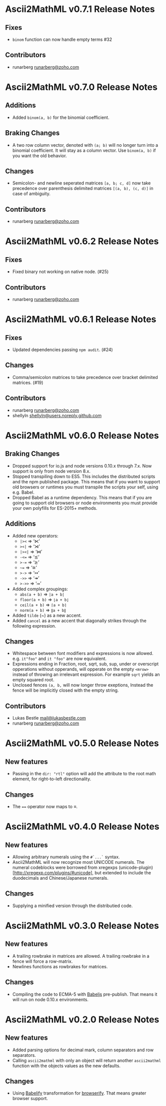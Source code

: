 Ascii2MathML v0.7.1 Release Notes
=================================

Fixes
-----

* `binom` function can now handle empty terms #32

Contributors
------------

* runarberg <runarberg@zoho.com>


Ascii2MathML v0.7.0 Release Notes
=================================

Additions
---------

* Added `binom(a, b)` for the binomial coefficient.

Braking Changes
---------------

* A two row column vector, denoted with `(a; b)` will no longer turn
  into a binomial coefficient. It will stay as a column vector. Use
  `binom(a, b)` if you want the old behavior.

Changes
-------

* Semicolon- and newline seperated matrices `[a, b; c, d]` now take
  precedence over parenthesis delimited matrices `[(a, b), (c, d)]` in
  case of ambiguity.

Contributors
------------

* runarberg <runarberg@zoho.com>


Ascii2MathML v0.6.2 Release Notes
=================================

Fixes
-----

* Fixed binary not working on native node. (#25)

Contributors
------------

* runarberg <runarberg@zoho.com>


Ascii2MathML v0.6.1 Release Notes
=================================

Fixes
-----

* Updated dependencies passing `npm audit`. (#24)

Changes
-------

* Comma/semicolon matrices to take precedence over bracket delimited
  matrices. (#19)

Contributors
------------

* runarberg <runarberg@zoho.com>
* shellyln <shellyln@users.noreply.github.com>


Ascii2MathML v0.6.0 Release Notes
=================================

Braking Changes
---------------

* Dropped support for io.js and node versions 0.10.x through 7.x. Now
  support is only from node version 8.x.
* Stopped transpiling down to ES5. This includes the distributed
  scripts and the npm published package. This means that if you want
  to support old browsers or runtimes you must transpile the scripts
  your self, using e.g. Babel.
* Dropped Babel as a runtime dependency. This means that if you are
  going to support old browsers or node environments you must provide
  your own polyfills for ES-2015+ methods.

Additions
---------

* Added new operators:
  - `|><` ⇒ ‘⋉’
  - `><|` ⇒ ‘⋊’
  - `|><|` ⇒ ‘⋈’
  - `-<=` ⇒ ‘⪯’
  - `>-=` ⇒ ‘⪰’
  - `~=` ⇒ ‘≅’
  - `>->` ⇒ ‘↣’
  - `->>` ⇒ ‘↠’
  - `>->>` ⇒ ‘⤖’
* Added complex groupings:
  - `abs(a + b)` ⇒ `|a + b|`
  - `floor(a + b)` ⇒ `⌊a + b⌋`
  - `ceil(a + b)` ⇒ `⌈a + b⌉`
  - `norm(a + b)` ⇒ `∥a + b∥`
* Added `tilde` (~) as a new accent.
* Added `cancel` as a new accent that diagonally strikes through the
  following expression.

Changes
-------

* Whitespace between font modifiers and expressions is now allowed.
  e.g. `it"foo"` and `it "foo"` are now equivalent.
* Expressions ending in Fraction, root, sqrt, sub, sup, under or
  overscript opperations without opperands, will opperate on the empty
  `<mrow>` instead of throwing an irrelevant expression. For example
  `sqrt` yields an empty squared root.
* Unclosed fences `(a, b,` will now longer throw exeptions, Instead
  the fence will be implicitly closed with the empty string.

Contributors
------------

* Lukas Bestle <mail@lukasbestle.com>
* runarberg <runarberg@zoho.com>


Ascii2MathML v0.5.0 Release Notes
=================================

New features
------------

* Passing in the `dir: "rtl"` option will add the attribute to the
  root math element, for right-to-left directionality.

Changes
-------

* The `==` operator now maps to ≡.


Ascii2MathML v0.4.0 Release Notes
=================================

New features
------------

* Allowing arbitrary numerals using the `` #`...` `` syntax.
* Ascii2MathML will now recognize most UNICODE numerals. The numeral
  codeblocks were borrowed from xregexps
  (unicode-plugin)[http://xregexp.com/plugins/#unicode], but extended
  to include the duodecimals and Chinese/Japanese numerals.

Changes
-------

* Supplying a minified version through the distributied code.


Ascii2MathML v0.3.0 Release Notes
=================================

New features
------------

* A trailing rowbrake in matrices are allowed. A trailing rowbrake in
  a fence will force a row-matrix.
* Newlines functions as rowbrakes for matrices.

Changes
-------

* Compiling the code to ECMA-5 with [Babeljs](https://babeljs.io/)
  pre-publish. That means it will run on node 0.10.x environments.


Ascii2MathML v0.2.0 Release Notes
=================================

New features
------------

* Added parsing options for decimal mark, column separators and row
  separators.
* Calling `ascii2mathml` with only an object will return another
  `ascii2mathml` function with the objects values as the new defaults.

Changes
-------

* Using [Babelify](https://babeljs.io/) transformation for
  [browserify](http://browserify.org/). That means greater browser
  support.
